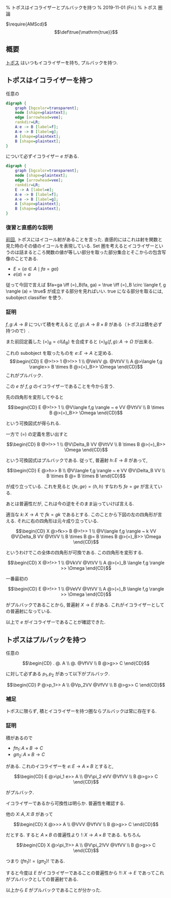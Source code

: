 % トポスはイコライザーとプルバックを持つ
% 2019-11-01 (Fri.)
% トポス 圏論

$\require{AMScd}$
$$\def\true{\mathrm{true}}$$

## 概要

[トポス](topos-01.html) はいつもイコライザーを持ち, プルバックを持つ.


## トポスはイコライザーを持つ

任意の

```dot
digraph {
    graph [bgcolor=transparent];
    node [shape=plaintext];
    edge [arrowhead=vee];
    rankdir=LR;
    A:e -> B [label=f];
    A:e -> B [label=g];
    A [shape=plaintext];
    B [shape=plaintext];
}
```

について必ずイコライザー $e$ がある.

```dot
digraph {
    graph [bgcolor=transparent];
    node [shape=plaintext];
    edge [arrowhead=vee];
    rankdir=LR;
    E -> A [label=e];
    A:e -> B [label=f];
    A:e -> B [label=g];
    A [shape=plaintext];
    B [shape=plaintext];
}
```

### 復習と直感的な説明

[前回](topos-01.html), トポスにはイコール射があることを言った.
直感的にはこれは射を関数と見た時のその値のイコールを表現している.
Set 圏を考えるとイコライザーというのは詰まるところ関数の値が等しい部分を取った部分集合とそこからの包含写像のことである.

- $E = \{ a \in A \mid fa = ga \}$
- $e(a) = a$

従って今回で言えば $fa=ga \iff (=)_B(fa, ga) = \true \iff (=)_B \circ \langle f, g \rangle (a) = \true$ が成立する部分を見ればいい.
true になる部分を取るには, subobject classifier を使う.

### 証明

$f,g \colon A \to B$
について積を考えると
$\langle f,g \rangle \colon A \to B \times B$
がある（トポスは積を必ず持つので）.

また前回定義した $(=)_B = cl(\Delta_B)$ を合成すると
$(=)_B \langle f,g \rangle \colon A \to \Omega$
が出来る.

これの subobject を取ったものを $e \colon E \to A$ と定める.
$$\begin{CD}
E @>!>> 1 @>!>> 1 \\
@VeVV @. @VtVV \\
A @>\langle f,g \rangle>> B \times B @>(=)_B>> \Omega
\end{CD}$$
これがプルバック.

この $e$ が $f,g$ のイコライザーであることを今から言う.

先の四角形を変形してやると

$$\begin{CD}
E @>!>> 1 \\
@V\langle f,g \rangle ~ e VV @VtVV \\
B \times B @>(=)_B>> \Omega
\end{CD}$$

という可換図式が得られる.

一方で $(=)$ の定義を思い出すと

$$\begin{CD}
B @>!>> 1 \\
@V\Delta_B VV @VtVV \\
B \times B @>(=)_B>> \Omega
\end{CD}$$

という可換図式はプルバックである.
従って, 普遍射 $h \colon E \to B$ があって,

$$\begin{CD}
E @>h>> B \\
@V\langle f,g \rangle ~ e VV @V\Delta_B VV \\
B \times B @= B \times B
\end{CD}$$

が成り立っている.
これを見ると $\langle fe, ge \rangle = \langle h,h \rangle$
すなわち $fe = ge$ が言えている.

あとは普遍性だが, これは今の逆をそのまま辿っていけば言える.

適当な $k \colon X \to A$ で $fk=gk$ であるとする.
このことから下図の左の四角形が言える.
それに右の四角形は元々成り立っている.

$$\begin{CD}
X @>fk>> B @>!>> 1 \\
@V\langle f,g \rangle ~ k VV @V\Delta_B VV @VtVV \\
B \times B @= B \times B @>(=)_B>> \Omega
\end{CD}$$

というわけでこの全体の四角形が可換である.
この四角形を変形する.

$$\begin{CD}
X @>!>> 1 \\
@VkVV @VtVV \\
A @>(=)_B \langle f,g \rangle >> \Omega
\end{CD}$$

一番最初の

$$\begin{CD}
E @>!>> 1 \\
@VeVV @VtVV \\
A @>(=)_B \langle f,g \rangle >> \Omega
\end{CD}$$

がプルバックであることから, 普遍射 $X \to E$ がある.
これがイコライザーとしての普遍射になっている.

以上で $e$ がイコライザーであることが確認できた.

## トポスはプルバックを持つ

任意の

$$\begin{CD}
. @. A \\
@. @VfVV \\
B @>g>> C
\end{CD}$$

に対して必ずある $p_1, p_2$ があって以下がプルバック.

$$\begin{CD}
P @>p_1>> A \\
@Vp_2VV @VfVV \\
B @>g>> C
\end{CD}$$

### 補足

トポスに限らず, 積とイコライザーを持つ圏ならプルバックは常に存在する.

### 証明

積があるので

- $f \pi_1 \colon A \times B \to C$
- $g \pi_2 \colon A \times B \to C$

がある.
これのイコライザーを $e \colon E \to A \times B$ とすると,

$$\begin{CD}
E           @>\pi_1 e>> A \\
@V\pi_2 eVV @VfVV \\
B @>g>> C
\end{CD}$$

がプルバック.

イコライザーであるから可換性は明らか.
普遍性を確認する.

他の $X \colon A, X \colon B$ があって

$$\begin{CD}
X           @>>> A \\
@VVV @VfVV \\
B @>g>> C
\end{CD}$$

だとする.
すると $A \times B$ の普遍性より
$! \colon X \to A \times B$ である.
もちろん

$$\begin{CD}
X           @>\pi_1!>> A \\
@V\pi_2!VV @VfVV \\
B @>g>> C
\end{CD}$$

つまり $(f\pi_1)! = (g\pi_2)!$ である.

すると今度は $E$ がイコライザーであることの普遍性から
$!! \colon X \to E$
であってこれがプルバックとしての普遍射である.

以上から $E$ がプルバックであることが分かった.
